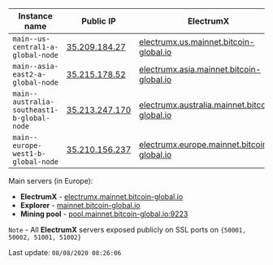 Instance name | Public IP | ElectrumX | Explorer | Mining pool | Status
--- | --- | --- | --- | --- | ---
`main--us-central1-a-global-node` | [35.209.184.27](35.209.184.27) | [electrumx.us.mainnet.bitcoin-global.io](http://electrumx.us.mainnet.bitcoin-global.io) | [explorer.us.mainnet.bitcoin-global.io](https://explorer.us.mainnet.bitcoin-global.io) | [pool.us.mainnet.bitcoin-global.io:9223](http://pool.us.mainnet.bitcoin-global.io:9223) | RUNNING
`main--asia-east2-a-global-node` | [35.215.178.52](35.215.178.52) | [electrumx.asia.mainnet.bitcoin-global.io](http://electrumx.asia.mainnet.bitcoin-global.io) | [explorer.asia.mainnet.bitcoin-global.io](https://explorer.asia.mainnet.bitcoin-global.io) | [pool.asia.mainnet.bitcoin-global.io:9223](http://pool.asia.mainnet.bitcoin-global.io:9223) | RUNNING
`main--australia-southeast1-b-global-node` | [35.213.247.170](35.213.247.170) | [electrumx.australia.mainnet.bitcoin-global.io](http://electrumx.australia.mainnet.bitcoin-global.io) | [explorer.australia.mainnet.bitcoin-global.io](https://explorer.australia.mainnet.bitcoin-global.io) | [pool.australia.mainnet.bitcoin-global.io:9223](http://pool.australia.mainnet.bitcoin-global.io:9223) | RUNNING
`main--europe-west1-b-global-node` | [35.210.156.237](35.210.156.237) | [electrumx.europe.mainnet.bitcoin-global.io](http://electrumx.europe.mainnet.bitcoin-global.io) | [explorer.europe.mainnet.bitcoin-global.io](https://explorer.europe.mainnet.bitcoin-global.io) | [pool.europe.mainnet.bitcoin-global.io:9223](http://pool.europe.mainnet.bitcoin-global.io:9223) | RUNNING

Main servers (in Europe):

* **ElectrumX** - [electrumx.mainnet.bitcoin-global.io](http://electrumx.mainnet.bitcoin-global.io)
* **Explorer** - [mainnet.bitcoin-global.io](https://mainnet.bitcoin-global.io)
* **Mining pool** - [pool.mainnet.bitcoin-global.io:9223](http://pool.mainnet.bitcoin-global.io:9223)


`Note` - All **ElectrumX** servers exposed publicly on SSL ports on `{50001, 50002, 51001, 51002}`

Last update: `08/08/2020 08:26:06`
